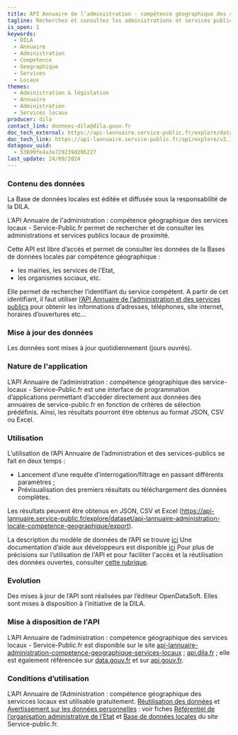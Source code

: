 ```yaml
---
title: API Annuaire de l’administration - compétence géographique des services locaux
tagline: Recherchez et consultez les administrations et services publics locaux de proximité.
is_open: 1
keywords:
  - DILA
  - Annuaire
  - Administration
  - Competence
  - Geographique
  - Services
  - Locaux
themes:
  - Administration & législation
  - Annuaire
  - Administration
  - Services locaux
producer: dila
contact_link: donnees-dila@dila.gouv.fr
doc_tech_external: https://api-lannuaire.service-public.fr/explore/dataset/api-lannuaire-administration-locale-competence-geographique/information/
doc_tech_link: https://api-lannuaire.service-public.fr/api/explore/v2.1/swagger.json
datagouv_uuid:
  - 53699fe4a3a729239d206227
last_update: 24/09/2024
---
```


### Contenu des données

La Base de données locales est éditée et diffusée sous la responsabilité de la DILA.

L’API Annuaire de l'administration : compétence géographique des services locaux - Service-Public.fr permet de rechercher et de consulter les administrations et services publics locaux de proximité.

Cette API est libre d’accès et permet de consulter les données de la Bases de données locales par compétence géographique :

- les mairies, les services de l’Etat,
- les organismes sociaux, etc.

Elle permet de rechercher l’identifiant du service compétent.
A partir de cet identifiant, il faut utiliser [l’API Annuaire de l’administration et des services publics](https://api-lannuaire.service-public.fr/explore/dataset/api-lannuaire-administration/api) pour obtenir les informations d’adresses, téléphones, site internet, horaires d’ouvertures etc…

### Mise à jour des données

Les données sont mises à jour quotidiennement (jours ouvrés). 

### Nature de l'application

L’API Annuaire de l’administration : compétence géographique des service-locaux - Service-Public.fr est une interface de programmation d’applications permettant d’accéder directement aux données des annuaires de service-public.fr en fonction de critères de sélection prédéfinis.
Ainsi, les résultats pourront être obtenus au format JSON, CSV ou Excel.

### Utilisation

L’utilisation de l’API Annuaire de l’administration et des services-publics se fait en deux temps :

- Lancement d’une requête d’interrogation/filtrage en passant différents paramètres ;
- Prévisualisation des premiers résultats ou téléchargement des données complètes.

Les résultats peuvent être obtenus en JSON, CSV et Excel (https://api-lannuaire.service-public.fr/explore/dataset/api-lannuaire-administration-locale-competence-geographique/export).

La description du modèle de données de l’API se trouve [ici](https://api-lannuaire.service-public.fr/explore/dataset/api-lannuaire-administration-locale-competence-geographique/information)
Une documentation d’aide aux développeurs est disponible [ici](https://api-lannuaire.service-public.fr/explore/dataset/api-lannuaire-administration-locale-competence-geographique/information)
Pour plus de précisions sur l’utilisation de l'API et pour faciliter l'accès et la réutilisation des données ouvertes, consulter [cette rubrique](https://academy.opendatasoft.com).

### Evolution

Des mises à jour de l’API sont réalisées par l’éditeur OpenDataSoft. Elles sont mises à disposition à l’initiative de la DILA.

### Mise à disposition de l'API

L’API Annuaire de l’administration : compétence géographique des services locaux - Service-Public.fr est disponible sur le site [api-lannuaire-administration-competence-geographique-services-locaux](https://api-lannuaire.service-public.fr/explore/dataset/api-lannuaire-administration-locale-competence-geographique/api) ; [api.dila.fr](https://www.dila.premier-ministre.gouv.fr/services/api) ; elle est également référencée sur [data.gouv.fr](https://www.data.gouv.fr/fr) et sur [api.gouv.fr](https://api.gouv.fr).

### Conditions d’utilisation

L’API Annuaire de l’Administration : compétence géographique des servicces locaux est utilisable gratuitement.
[Réutilisation des données](https://www.etalab.gouv.fr/wp-content/uploads/2017/04/ETALAB-Licence-Ouverte-v2.0.pdf) et [Avertissement sur les données personnelles](https://echanges.dila.gouv.fr/OPENDATA/AVERTISSEMENT-Donnees_a_caractere_personnel.pdf) :  voir fiches [Référentiel de l’organisation administrative de l’Etat](https://echanges.dila.gouv.fr/OPENDATA/RefOrgaAdminEtat/Documentation/DILA_RefOrgaAdminEtat_Presentation_20231205.pdf) et [Base de données locales](https://echanges.dila.gouv.fr/OPENDATA/Base_donn%C3%A9es_locales/DILA_BASE_DONNEES_LOCALES_SERVICE-PUBLIC_FR_Presentation_20231205.pdf) du site Service-public.fr.